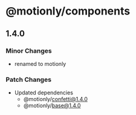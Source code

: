 # @motionly/components

## 1.4.0

### Minor Changes

- renamed to motionly

### Patch Changes

- Updated dependencies
  - @motionly/confetti@1.4.0
  - @motionly/base@1.4.0
